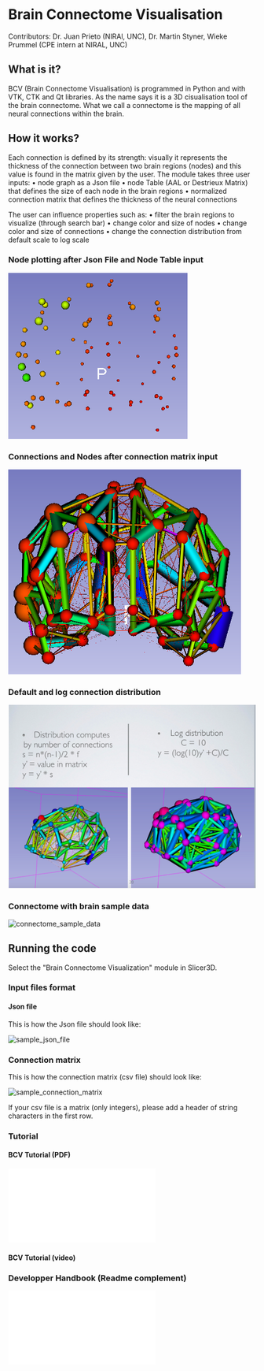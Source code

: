 # Brain Connectome Visualisation

Contributors: Dr. Juan Prieto (NIRAl, UNC), Dr. Martin Styner, Wieke Prummel (CPE intern at NIRAL, UNC)

## What is it?
BCV (Brain Connectome Visualisation) is programmed in Python and with VTK, CTK and Qt libraries. 
As the name says it is a 3D cisualisation tool of the brain connectome. 
What we call a connectome is the mapping of all neural connections within the brain. 

## How it works?
Each connection is defined by its strength: visually it represents the thickness of the connection between two brain regions (nodes) and this value is found in the matrix given by the user.
The module takes three user inputs:
•	node graph as a Json file
•	node Table (AAL or Destrieux Matrix) that defines the size of each node in the brain regions 
•	normalized connection matrix that defines the thickness of the neural connections

The user can influence properties such as:
•	filter the brain regions to visualize (through search bar)
•	change color and size of nodes
•	change color and size of connections
•	change the connection distribution from default scale to log scale

### Node plotting after Json File and Node Table input
<!-- ![nodes](https://github.com/wprummel/3DConnectome_Visualization/blob/master/doc/nodes.png) -->

![nodes](./doc/nodes.png)

### Connections and Nodes after connection matrix input
<!-- ![brain_connectome](https://github.com/wprummel/3DConnectome_Visualization/blob/master/doc/brain_connectome.png) -->

![brain_connectome](./doc/brain_connectome.png)

### Default and log connection distribution
<!-- ![connection_distributions](https://github.com/wprummel/3DConnectome_Visualization/blob/master/doc/connection_distributions.gif?raw=true) -->

![connection_distributions](./doc/connection_distributions.png?raw=true)

### Connectome with brain sample data
<!-- ![connectome_sample_data](https://github.com/wprummel/3DConnectome_Visualization/blob/master/doc/connectome_sample_data.gif?raw=true) -->

![connectome_sample_data](./docs/connectome_sample_data.png?raw=true)

## Running the code
Select the "Brain Connectome Visualization" module in Slicer3D. 

### Input files format

#### Json file
This is how the Json file should look like:
<!-- ![sample_json_file](https://github.com/wprummel/3DConnectome_Visualization/blob/master/doc/sample_json_file.gif?raw=true) -->

![sample_json_file](./docs/sample_json_file.png?raw=true)

### Connection matrix
This is how the connection matrix (csv file) should look like:
<!-- ![sample_connection_matrix](https://github.com/wprummel/3DConnectome_Visualization/blob/master/doc/sample_connection_matrix.gif?raw=true) -->

![sample_connection_matrix](./docs/sample_connection_matrix.png?raw=true)

If your csv file is a matrix (only integers), please add a header of string characters in the first row. 

### Tutorial

#### BCV Tutorial (PDF)
<!-- ![BCV_tuto](https://github.com/wprummel/3DConnectome_Visualization/tree/master/doc/BCV_tuto.pdf?raw=true) -->

![BCV_tuto](./docs/BCV_tuto.pdf?raw=true)

#### BCV Tutorial (video)

### Developper Handbook (Readme complement)
<!-- ![BCV_Handbook](https://github.com/wprummel/3DConnectome_Visualization/tree/master/doc/BCV_Handbook.pdf?raw=true) -->

![BCV_Handbook](./docs/BCV_Handbook.pdf?raw=true)
